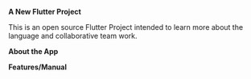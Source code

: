 **A New Flutter Project**



This is an open source Flutter Project intended to learn more about the language and collaborative team work.

**About the App**

**Features/Manual**

